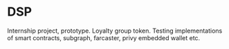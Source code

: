 # DSP
Internship project, prototype.
Loyalty group token.
Testing implementations of smart contracts, subgraph, farcaster, privy embedded wallet etc.
